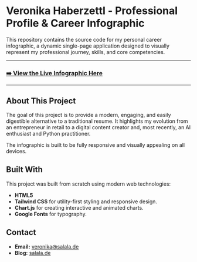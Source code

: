 # Veronika Haberzettl - Professional Profile & Career Infographic

This repository contains the source code for my personal career infographic, a dynamic single-page application designed to visually represent my professional journey, skills, and core competencies.

---

### **[➡️ View the Live Infographic Here](https://fant5y.github.io/professional-profile/)**

---

## About This Project

The goal of this project is to provide a modern, engaging, and easily digestible alternative to a traditional resume. It highlights my evolution from an entrepreneur in retail to a digital content creator and, most recently, an AI enthusiast and Python practitioner.

The infographic is built to be fully responsive and visually appealing on all devices.

## Built With

This project was built from scratch using modern web technologies:

* **HTML5**
* **Tailwind CSS** for utility-first styling and responsive design.
* **Chart.js** for creating interactive and animated charts.
* **Google Fonts** for typography.

## Contact

* **Email:** [veronika@salala.de](mailto:veronika@salala.de)
* **Blog:** [salala.de](https://salala.de)
